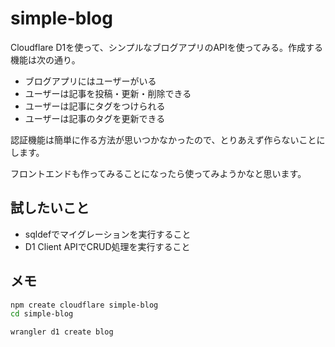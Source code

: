 # simple-blog

Cloudflare D1を使って、シンプルなブログアプリのAPIを使ってみる。作成する機能は次の通り。

- ブログアプリにはユーザーがいる
- ユーザーは記事を投稿・更新・削除できる
- ユーザーは記事にタグをつけられる
- ユーザーは記事のタグを更新できる

認証機能は簡単に作る方法が思いつかなかったので、とりあえず作らないことにします。

フロントエンドも作ってみることになったら使ってみようかなと思います。

## 試したいこと

- sqldefでマイグレーションを実行すること
- D1 Client APIでCRUD処理を実行すること

## メモ

```bash
npm create cloudflare simple-blog
cd simple-blog

wrangler d1 create blog
```
